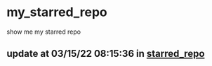 # my_starred_repo
show me my starred repo

update at 03/15/22 08:15:36 in [starred_repo](./index.html)
---

